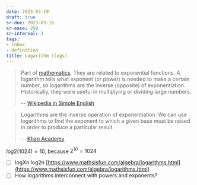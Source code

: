```yaml
---
date: 2023-03-19
draft: true
sr-due: 2023-03-16
sr-ease: 250
sr-interval: 3
tags:
- inbox
- definition
title: Logarithm (logs)
---
```


> Part of [mathematics](./mathematics.md). They are related to exponential
> functions. A logarithm tells what exponent (or power) is needed to make a
> certain number, so logarithms are the inverse (opposite) of exponentiation.
> Historically, they were useful in multiplying or dividing large numbers.
>
> -- [Wikipedia in Simple English](https://simple.wikipedia.org/wiki/Logarithm)


> Logarithms are the inverse operation of exponentiation. We can use logarithms
> to find the exponent to which a given base must be raised in order to produce
> a particular result.
>
> -- [Khan Academy](https://www.khanacademy.org/math/algebra2/x2ec2f6f830c9fb89:logs/x2ec2f6f830c9fb89:exp-models/a/logarithms-faq)

$log2(1024) = 10$, because $2^{10} = 1024$



- [ ] logXn log2n [https://www.mathsisfun.com/algebra/logarithms.html](https://www.mathsisfun.com/algebra/logarithms.html)
- [ ] How logarithms interconnect with powers and exponents?